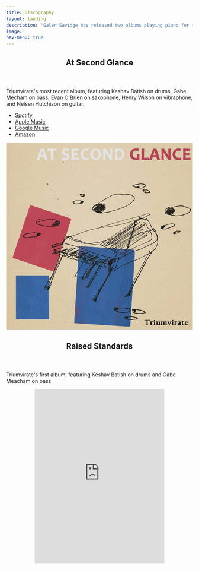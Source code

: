 ```yaml
---
title: Discography
layout: landing
description: 'Galen Savidge has released two albums playing piano for the Santa Cruz-based jazz trio Triumvirate.'
image:
nav-menu: true
---
```


<div id="main">
<section id="one">
	<div class="inner">
		<div class="row">
			<div class="8u 12u$(medium)">
				<header class="major">
					<h2>At Second Glance</h2>
				</header>
				<p>Triumvirate's most recent album, featuring Keshav Batish on drums, Gabe Mecham on bass, Evan O'Brien on saxophone, Henry Wilson on vibraphone, and Nelsen Hutchison on guitar.</p>
				<ul>
					<li><a href="https://open.spotify.com/album/74O1X7inMbeozMgYxjpCy6">Spotify</a></li>
					<li><a href="https://itunes.apple.com/us/album/at-second-glance/1398587237">Apple Music</a></li>
					<li><a href="https://play.google.com/store/music/album/Triumvirate_At_Second_Glance?id=Btrwfpzmd4qsbdcmp4uiiexoe2u">Google Music</a></li>
					<li><a href="https://www.amazon.com/At-Second-Glance-Triumvirate/dp/B07DQ4X3KG/">Amazon</a></li>
				</ul>
			</div>
			<div class="4u$ 12u$(medium)">
				<img src="/assets/images/at-second-glance.jpg" alt="" data-position="center center" />
			</div>
		</div>
	</div>
</section>


<section id="two">
	<div class="inner">
		<div class="row">
			<div class="8u 12u$(medium)">
				<header class="major">
					<h2>Raised Standards</h2>
				</header>
				<p>Triumvirate's first album, featuring Keshav Batish on drums and Gabe Meacham on bass.</p>
			</div>
			<div class="4u$ 12u$(medium)" align="center">
				<iframe style="border: 0; width: 350px; height: 470px;" src="https://bandcamp.com/EmbeddedPlayer/album=3839162364/size=large/bgcol=ffffff/linkcol=de270f/tracklist=false/transparent=true/" seamless data-position="center center"><a href="http://triumviratejazz.bandcamp.com/album/raised-standards">Raised Standards by Triumvirate</a></iframe>
			</div>
		</div>
	</div>
</section>
</div>